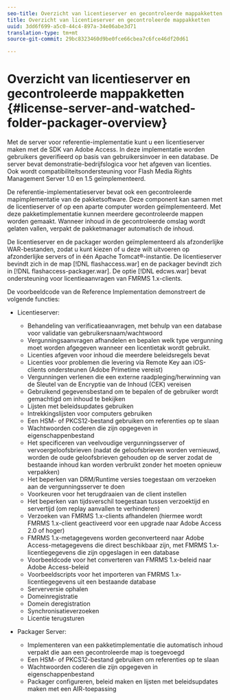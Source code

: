 ```yaml
---
seo-title: Overzicht van licentieserver en gecontroleerde mappakketten
title: Overzicht van licentieserver en gecontroleerde mappakketten
uuid: 3dd6f699-a5c0-44c4-897a-34e06abe3d71
translation-type: tm+mt
source-git-commit: 29bc8323460d9be0fce66cbea7c6fce46df20d61

---
```



# Overzicht van licentieserver en gecontroleerde mappakketten {#license-server-and-watched-folder-packager-overview}

Met de server voor referentie-implementatie kunt u een licentieserver maken met de SDK van Adobe Access. In deze implementatie worden gebruikers geverifieerd op basis van gebruikersinvoer in een database. De server bevat demonstratie-bedrijfslogica voor het afgeven van licenties. Ook wordt compatibiliteitsondersteuning voor Flash Media Rights Management Server 1.0 en 1.5 geïmplementeerd.

De referentie-implementatieserver bevat ook een gecontroleerde mapimplementatie van de pakketsoftware. Deze component kan samen met de licentieserver of op een aparte computer worden geïmplementeerd. Met deze pakketimplementatie kunnen meerdere gecontroleerde mappen worden gemaakt. Wanneer inhoud in de gecontroleerde omslag wordt gelaten vallen, verpakt de pakketmanager automatisch de inhoud.

De licentieserver en de packager worden geïmplementeerd als afzonderlijke WAR-bestanden, zodat u kunt kiezen of u deze wilt uitvoeren op afzonderlijke servers of in één Apache Tomcat®-instantie. De licentieserver bevindt zich in de map [!DNL flashaccess.war] en de packager bevindt zich in [!DNL flashaccess-packager.war]. De optie [!DNL edcws.war] bevat ondersteuning voor licentieaanvragen van FMRMS 1.x-clients.

De voorbeeldcode van de Reference Implementation demonstreert de volgende functies:

* Licentieserver:

   * Behandeling van verificatieaanvragen, met behulp van een database voor validatie van gebruikersnaam/wachtwoord
   * Vergunningsaanvragen afhandelen en bepalen welk type vergunning moet worden afgegeven wanneer een licentietak wordt gebruikt.
   * Licenties afgeven voor inhoud die meerdere beleidsregels bevat
   * Licenties voor problemen die levering via Remote Key aan iOS-clients ondersteunen (Adobe Primetime vereist)
   * Vergunningen verlenen die een externe raadpleging/herwinning van de Sleutel van de Encryptie van de Inhoud (CEK) vereisen
   * Gebruikend gegevensbestand om te bepalen of de gebruiker wordt gemachtigd om inhoud te bekijken
   * Lijsten met beleidsupdates gebruiken
   * Intrekkingslijsten voor computers gebruiken
   * Een HSM- of PKCS12-bestand gebruiken om referenties op te slaan
   * Wachtwoorden coderen die zijn opgegeven in eigenschappenbestand
   * Het specificeren van veelvoudige vergunningsserver of vervoergeloofsbrieven (nadat de geloofsbrieven worden vernieuwd, worden de oude geloofsbrieven gehouden op de server zodat de bestaande inhoud kan worden verbruikt zonder het moeten opnieuw verpakken)
   * Het beperken van DRM/Runtime versies toegestaan om verzoeken aan de vergunningsserver te doen
   * Voorkeuren voor het terugdraaien van de client instellen
   * Het beperken van tijdsverschil toegestaan tussen verzoektijd en servertijd (om replay aanvallen te verhinderen)
   * Verzoeken van FMRMS 1.x-clients afhandelen (hiermee wordt FMRMS 1.x-client geactiveerd voor een upgrade naar Adobe Access 2.0 of hoger)
   * FMRMS 1.x-metagegevens worden geconverteerd naar Adobe Access-metagegevens die direct beschikbaar zijn, met FMRMS 1.x-licentiegegevens die zijn opgeslagen in een database
   * Voorbeeldcode voor het converteren van FMRMS 1.x-beleid naar Adobe Access-beleid
   * Voorbeeldscripts voor het importeren van FMRMS 1.x-licentiegegevens uit een bestaande database
   * Serverversie ophalen
   * Domeinregistratie
   * Domein deregistration
   * Synchronisatieverzoeken
   * Licentie terugsturen

* Packager Server:

   * Implementeren van een pakketimplementatie die automatisch inhoud verpakt die aan een gecontroleerde map is toegevoegd
   * Een HSM- of PKCS12-bestand gebruiken om referenties op te slaan
   * Wachtwoorden coderen die zijn opgegeven in eigenschappenbestand
   * Packager configureren, beleid maken en lijsten met beleidsupdates maken met een AIR-toepassing

